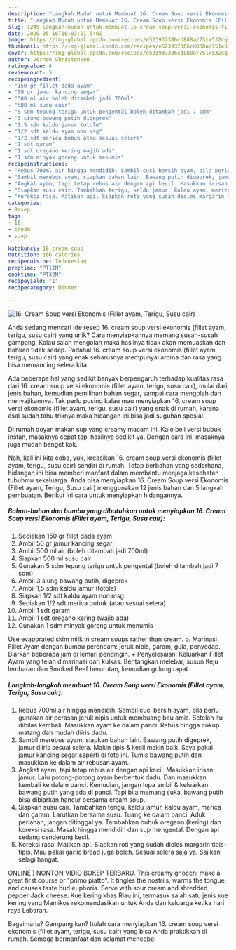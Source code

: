 ```yaml
---
description: "Langkah Mudah untuk Membuat 16. Cream Soup versi Ekonomis (Fillet ayam, Terigu, Susu cair), Menggugah Selera"
title: "Langkah Mudah untuk Membuat 16. Cream Soup versi Ekonomis (Fillet ayam, Terigu, Susu cair), Menggugah Selera"
slug: 1245-langkah-mudah-untuk-membuat-16-cream-soup-versi-ekonomis-fillet-ayam-terigu-susu-cair-menggugah-selera
date: 2020-05-16T10:03:21.540Z
image: https://img-global.cpcdn.com/recipes/e523937386cd888a/751x532cq70/16-cream-soup-versi-ekonomis-fillet-ayam-terigu-susu-cair-foto-resep-utama.jpg
thumbnail: https://img-global.cpcdn.com/recipes/e523937386cd888a/751x532cq70/16-cream-soup-versi-ekonomis-fillet-ayam-terigu-susu-cair-foto-resep-utama.jpg
cover: https://img-global.cpcdn.com/recipes/e523937386cd888a/751x532cq70/16-cream-soup-versi-ekonomis-fillet-ayam-terigu-susu-cair-foto-resep-utama.jpg
author: Vernon Christensen
ratingvalue: 4
reviewcount: 5
recipeingredient:
- "150 gr fillet dada ayam"
- "50 gr jamur kancing segar"
- "500 ml air boleh ditambah jadi 700ml"
- "500 ml susu cair"
- "5 sdm tepung terigu untuk pengental boleh ditambah jadi 7 sdm"
- "3 siung bawang putih digeprek"
- "1,5 sdm kaldu jamur totole"
- "1/2 sdt kaldu ayam non msg"
- "1/2 sdt merica bubuk atau sesuai selera"
- "1 sdt garam"
- "1 sdt oregano kering wajib ada"
- "1 sdm minyak goreng untuk menumis"
recipeinstructions:
- "Rebus 700ml air hingga mendidih. Sambil cuci bersih ayam, bila perlu gunakan air perasan jeruk nipis untuk membuang bau amis. Setelah itu dibilas kembali. Masukkan ayam ke dalam panci. Rebus hingga cukup matang dan mudah diiris dadu."
- "Sambil merebus ayam, siapkan bahan lain. Bawang putih digeprek, jamur diiris sesuai selera. Makin tipis &amp; kecil makin baik. Saya pakai jamur kancing segar seperti di foto ini. Tumis bawang putih dan masukkan ke dalam air rebusan ayam."
- "Angkat ayam, tapi tetap rebus air dengan api kecil. Masukkan irisan jamur. Lalu potong-potong ayam berbentuk dadu. Dan masukkan kembali ke dalam panci. Kemudian, jangan lupa ambil &amp; keluarkan bawang putih yang ada di panci. Tapi bila memang suka, bawang putih bisa dibiarkan hancur bersama cream soup."
- "Siapkan susu cair. Tambahkan terigu, kaldu jamur, kaldu ayam, merica dan garam. Larutkan bersama susu. Tuang ke dalam panci. Aduk perlahan, jangan ditinggal ya. Tambahkan bubuk oregano (kering) dan koreksi rasa. Masak hingga mendidih dan sup mengental. Dengan api sedang cenderung kecil."
- "Koreksi rasa. Matikan api. Siapkan roti yang sudah dioles margarin tipis-tipis. Mau pakai garlic bread juga boleh. Sesuai selera saja ya. Sajikan selagi hangat."
categories:
- Resep
tags:
- 16
- cream
- soup

katakunci: 16 cream soup 
nutrition: 166 calories
recipecuisine: Indonesian
preptime: "PT11M"
cooktime: "PT32M"
recipeyield: "1"
recipecategory: Dinner

---
```



![16. Cream Soup versi Ekonomis (Fillet ayam, Terigu, Susu cair)](https://img-global.cpcdn.com/recipes/e523937386cd888a/751x532cq70/16-cream-soup-versi-ekonomis-fillet-ayam-terigu-susu-cair-foto-resep-utama.jpg)

Anda sedang mencari ide resep 16. cream soup versi ekonomis (fillet ayam, terigu, susu cair) yang unik? Cara menyiapkannya memang susah-susah gampang. Kalau salah mengolah maka hasilnya tidak akan memuaskan dan bahkan tidak sedap. Padahal 16. cream soup versi ekonomis (fillet ayam, terigu, susu cair) yang enak seharusnya mempunyai aroma dan rasa yang bisa memancing selera kita.

Ada beberapa hal yang sedikit banyak berpengaruh terhadap kualitas rasa dari 16. cream soup versi ekonomis (fillet ayam, terigu, susu cair), mulai dari jenis bahan, kemudian pemilihan bahan segar, sampai cara mengolah dan menyajikannya. Tak perlu pusing kalau mau menyiapkan 16. cream soup versi ekonomis (fillet ayam, terigu, susu cair) yang enak di rumah, karena asal sudah tahu triknya maka hidangan ini bisa jadi suguhan spesial.

Di rumah doyan makan sup yang creamy macam ini. Kalo beli versi bubuk instan, masaknya cepat tapi hasilnya sedikit ya. Dengan cara ini, masaknya juga mudah banget kok.


Nah, kali ini kita coba, yuk, kreasikan 16. cream soup versi ekonomis (fillet ayam, terigu, susu cair) sendiri di rumah. Tetap berbahan yang sederhana, hidangan ini bisa memberi manfaat dalam membantu menjaga kesehatan tubuhmu sekeluarga. Anda bisa menyiapkan 16. Cream Soup versi Ekonomis (Fillet ayam, Terigu, Susu cair) menggunakan 12 jenis bahan dan 5 langkah pembuatan. Berikut ini cara untuk menyiapkan hidangannya.

<!--inarticleads1-->

##### Bahan-bahan dan bumbu yang dibutuhkan untuk menyiapkan 16. Cream Soup versi Ekonomis (Fillet ayam, Terigu, Susu cair):

1. Sediakan 150 gr fillet dada ayam
1. Ambil 50 gr jamur kancing segar
1. Ambil 500 ml air (boleh ditambah jadi 700ml)
1. Siapkan 500 ml susu cair
1. Gunakan 5 sdm tepung terigu untuk pengental (boleh ditambah jadi 7 sdm)
1. Ambil 3 siung bawang putih, digeprek
1. Ambil 1,5 sdm kaldu jamur (totole)
1. Siapkan 1/2 sdt kaldu ayam non msg
1. Sediakan 1/2 sdt merica bubuk (atau sesuai selera)
1. Ambil 1 sdt garam
1. Ambil 1 sdt oregano kering (wajib ada)
1. Gunakan 1 sdm minyak goreng untuk menumis


Use evaporated skim milk in cream soups rather than cream. b. Marinasi Fillet Ayam dengan bumbu perendam: jeruk nipis, garam, gula, penyedap. Biarkan beberapa jam di lemari pendingin. + Penyelesaian: Keluarkan Fillet Ayam yang telah dimarinasi dari kulkas. Bentangkan melebar, susun Keju lembaran dan Smoked Beef berurutan, kemudian gulung rapat. 

<!--inarticleads2-->

##### Langkah-langkah membuat 16. Cream Soup versi Ekonomis (Fillet ayam, Terigu, Susu cair):

1. Rebus 700ml air hingga mendidih. Sambil cuci bersih ayam, bila perlu gunakan air perasan jeruk nipis untuk membuang bau amis. Setelah itu dibilas kembali. Masukkan ayam ke dalam panci. Rebus hingga cukup matang dan mudah diiris dadu.
1. Sambil merebus ayam, siapkan bahan lain. Bawang putih digeprek, jamur diiris sesuai selera. Makin tipis &amp; kecil makin baik. Saya pakai jamur kancing segar seperti di foto ini. Tumis bawang putih dan masukkan ke dalam air rebusan ayam.
1. Angkat ayam, tapi tetap rebus air dengan api kecil. Masukkan irisan jamur. Lalu potong-potong ayam berbentuk dadu. Dan masukkan kembali ke dalam panci. Kemudian, jangan lupa ambil &amp; keluarkan bawang putih yang ada di panci. Tapi bila memang suka, bawang putih bisa dibiarkan hancur bersama cream soup.
1. Siapkan susu cair. Tambahkan terigu, kaldu jamur, kaldu ayam, merica dan garam. Larutkan bersama susu. Tuang ke dalam panci. Aduk perlahan, jangan ditinggal ya. Tambahkan bubuk oregano (kering) dan koreksi rasa. Masak hingga mendidih dan sup mengental. Dengan api sedang cenderung kecil.
1. Koreksi rasa. Matikan api. Siapkan roti yang sudah dioles margarin tipis-tipis. Mau pakai garlic bread juga boleh. Sesuai selera saja ya. Sajikan selagi hangat.


ONLINE ) NONTON VIDIO BOKEP TERBARU. This creamy gnocchi make a great first course or &#34;primo piatto&#34;. It tingles the nostrils, warms the tongue, and causes taste bud euphoria. Serve with sour cream and shredded pepper Jack cheese. Kue kering khas Riau ini, termasuk salah satu jenis kue kering yang Mamikos rekomendasikan untuk Anda dan keluarga ketika hari raya Lebaran. 

Bagaimana? Gampang kan? Itulah cara menyiapkan 16. cream soup versi ekonomis (fillet ayam, terigu, susu cair) yang bisa Anda praktikkan di rumah. Semoga bermanfaat dan selamat mencoba!
